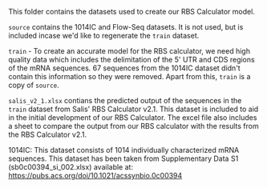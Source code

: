This folder contains the datasets used to create our RBS Calculator model.

`source` contains the 1014IC and Flow-Seq datasets. It is not used, but is
included incase we'd like to regenerate the `train` dataset.

`train` - To create an accurate model for the RBS calculator, we need high
quality data which includes the delimitation of the 5' UTR and CDS regions
of the mRNA sequences. 67 sequences from the 1014IC dataset didn't contain
this information so they were removed. Apart from this, `train` is a copy of
`source`.

`salis_v2_1.xlsx` contians the predicted output of the sequences in the `train`
dataset from Salis' RBS Calculator v2.1. This dataset is included to aid in the
initial development of our RBS Calculator. The excel file also includes a
sheet to compare the output from our RBS calculator with the results from
the RBS Calculator v2.1.

1014IC:
This dataset consists of 1014 individually characterized mRNA sequences. This
dataset has been taken from Supplementary Data S1 (sb0c00394_si_002.xlsx)
available at:
https://pubs.acs.org/doi/10.1021/acssynbio.0c00394
